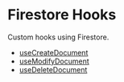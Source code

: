 # Firestore Hooks

Custom hooks using Firestore.

- [useCreateDocument](./useCreateDocument)
- [useModifyDocument](./useModifyDocument)
- [useDeleteDocument](./useDeleteDocument)
